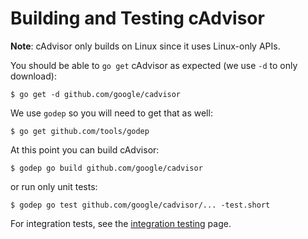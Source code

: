 # Building and Testing cAdvisor

**Note**: cAdvisor only builds on Linux since it uses Linux-only APIs.

You should be able to `go get` cAdvisor as expected (we use `-d` to only download):

```
$ go get -d github.com/google/cadvisor
```

We use `godep` so you will need to get that as well:

```
$ go get github.com/tools/godep
```

At this point you can build cAdvisor:

```
$ godep go build github.com/google/cadvisor
```

or run only unit tests:

```
$ godep go test github.com/google/cadvisor/... -test.short
```

For integration tests, see the [integration testing](integration_testing.md) page.
